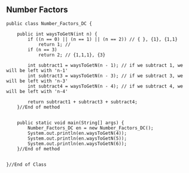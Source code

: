 ## Number Factors

    public class Number_Factors_DC {
    
    	public int waysToGetN(int n) {
    		if ((n == 0) || (n == 1) || (n == 2)) // { }, {1}, {1,1}
    			return 1; //
    		if (n == 3)
    			return 2; // {1,1,1}, {3}
    
    		int subtract1 = waysToGetN(n - 1); // if we subtract 1, we will be left with 'n-1'
    		int subtract3 = waysToGetN(n - 3); // if we subtract 3, we will be left with 'n-3'
    		int subtract4 = waysToGetN(n - 4); // if we subtract 4, we will be left with 'n-4'
    
    		return subtract1 + subtract3 + subtract4;
    	}//End of method
    
    	
    	public static void main(String[] args) {
    		Number_Factors_DC en = new Number_Factors_DC();
    		System.out.println(en.waysToGetN(4));
    		System.out.println(en.waysToGetN(5));
    		System.out.println(en.waysToGetN(6));
    	}//End of method
    	
    	
    }//End of Class
